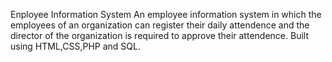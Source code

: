 
Enployee Information System
An employee information system in which the employees of an organization can register their daily attendence
and the director of the organization is required to approve their attendence. Built using HTML,CSS,PHP and SQL.
